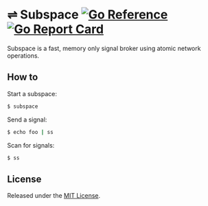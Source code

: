 # ⇌ Subspace [![Go Reference](https://pkg.go.dev/badge/github.com/cuhsat/subspace.svg)](https://pkg.go.dev/github.com/cuhsat/subspace) [![Go Report Card](https://goreportcard.com/badge/github.com/cuhsat/subspace)](https://goreportcard.com/report/github.com/cuhsat/subspace)
Subspace is a fast, memory only signal broker using atomic network operations.

## How to
Start a subspace:
```sh
$ subspace
```

Send a signal:
```sh
$ echo foo | ss
```

Scan for signals:
```sh
$ ss
```

## License
Released under the [MIT License](LICENSE).
